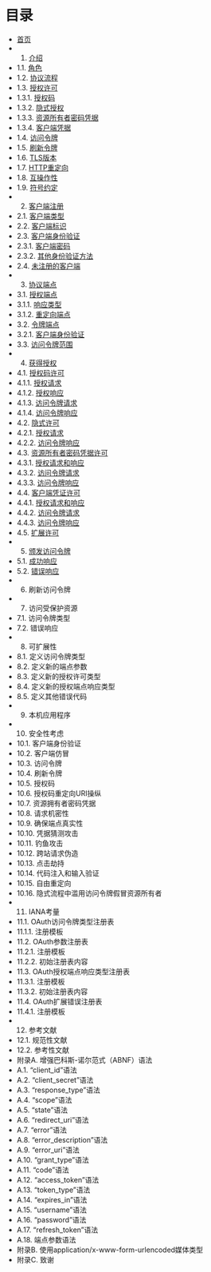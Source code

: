 目录
================
- [首页](index.md)
- 1. [介绍](Section01/1.md)
- 1.1. [角色](Section01/1.1.md)
- 1.2. [协议流程](Section01/1.2.md)
- 1.3. [授权许可](Section01/1.3.md)
- 1.3.1. [授权码](Section01/1.3.1.md)
- 1.3.2. [隐式授权](Section01/1.3.2.md)
- 1.3.3. [资源所有者密码凭据](Section01/1.3.3.md)
- 1.3.4. [客户端凭据](Section01/1.3.4.md)
- 1.4. [访问令牌](Section01/1.4.md)
- 1.5. [刷新令牌](Section01/1.5.md)
- 1.6. [TLS版本](Section01/1.6.md)
- 1.7. [HTTP重定向](Section01/1.7.md)
- 1.8. [互操作性](Section01/1.8.md)
- 1.9. [符号约定](Section01/1.9.md)
- 2. [客户端注册](Section02/2.md)
- 2.1. [客户端类型](Section02/2.1.md)
- 2.2. [客户端标识](Section02/2.2.md)
- 2.3. [客户端身份验证](Section02/2.3.md)
- 2.3.1. [客户端密码](Section02/2.3.1.md)
- 2.3.2. [其他身份验证方法](Section02/2.3.2.md)
- 2.4. [未注册的客户端](Section02/2.4.md)
- 3. [协议端点](Section03/3.md)
- 3.1. [授权端点](Section03/3.1.md)
- 3.1.1. [响应类型](Section03/3.1.1.md)
- 3.1.2. [重定向端点](Section03/3.1.2.md)
- 3.2. [令牌端点](Section03/3.2.md)
- 3.2.1. [客户端身份验证](Section03/3.2.1.md)
- 3.3. [访问令牌范围](Section03/3.3.md)
- 4. [获得授权](Section04/4.md)
- 4.1. [授权码许可](Section04/4.1.md)
- 4.1.1. [授权请求](Section04/4.1.1.md)
- 4.1.2. [授权响应](Section04/4.1.2.md)
- 4.1.3. [访问令牌请求](Section04/4.1.3.md)
- 4.1.4. [访问令牌响应](Section04/4.1.4.md)
- 4.2. [隐式许可](Section04/4.2.md)
- 4.2.1. [授权请求](Section04/4.2.1.md)
- 4.2.2. [访问令牌响应](Section04/4.2.2.md)
- 4.3. [资源所有者密码凭据许可](Section04/4.3.md)
- 4.3.1. [授权请求和响应](Section04/4.3.1.md)
- 4.3.2. [访问令牌请求](Section04/4.3.2.md)
- 4.3.3. [访问令牌响应](Section04/4.3.3.md)
- 4.4. [客户端凭证许可](Section04/4.4.md)
- 4.4.1. [授权请求和响应](Section04/4.4.1.md)
- 4.4.2. [访问令牌请求](Section04/4.4.2.md)
- 4.4.3. [访问令牌响应](Section04/4.4.3.md)
- 4.5. [扩展许可](Section04/4.5.md)
- 5. [颁发访问令牌](Section05/5.md)
- 5.1. [成功响应](Section05/5.1.md)
- 5.2. [错误响应](Section05/5.2.md)
- 6. 刷新访问令牌
- 7. 访问受保护资源
- 7.1. 访问令牌类型
- 7.2. 错误响应
- 8. 可扩展性
- 8.1. 定义访问令牌类型
- 8.2. 定义新的端点参数
- 8.3. 定义新的授权许可类型
- 8.4. 定义新的授权端点响应类型
- 8.5. 定义其他错误代码
- 9. 本机应用程序
- 10. 安全性考虑
- 10.1. 客户端身份验证
- 10.2. 客户端仿冒
- 10.3. 访问令牌
- 10.4. 刷新令牌
- 10.5. 授权码
- 10.6. 授权码重定向URI操纵
- 10.7. 资源拥有者密码凭据
- 10.8. 请求机密性
- 10.9. 确保端点真实性
- 10.10. 凭据猜测攻击
- 10.11. 钓鱼攻击
- 10.12. 跨站请求伪造
- 10.13. 点击劫持
- 10.14. 代码注入和输入验证
- 10.15. 自由重定向
- 10.16. 隐式流程中滥用访问令牌假冒资源所有者
- 11. IANA考量
- 11.1. OAuth访问令牌类型注册表
- 11.1.1. 注册模板
- 11.2. OAuth参数注册表
- 11.2.1. 注册模板
- 11.2.2. 初始注册表内容
- 11.3. OAuth授权端点响应类型注册表
- 11.3.1. 注册模板
- 11.3.2. 初始注册表内容
- 11.4. OAuth扩展错误注册表
- 11.4.1. 注册模板
- 12. 参考文献
- 12.1. 规范性文献
- 12.2. 参考性文献
- 附录A. 增强巴科斯-诺尔范式（ABNF）语法
- A.1. “client_id”语法
- A.2. “client_secret”语法
- A.3. “response_type”语法
- A.4. “scope”语法
- A.5. “state”语法
- A.6. “redirect_uri”语法
- A.7. “error”语法
- A.8. “error_description”语法
- A.9. “error_uri”语法
- A.10. “grant_type”语法
- A.11. “code”语法
- A.12. “access_token”语法
- A.13. “token_type”语法
- A.14. “expires_in”语法
- A.15. “username”语法
- A.16. “password”语法
- A.17. “refresh_token”语法
- A.18. 端点参数语法
- 附录B. 使用application/x-www-form-urlencoded媒体类型
- 附录C. 致谢